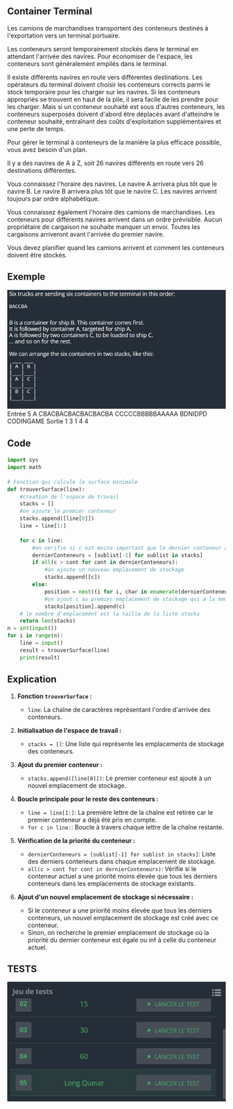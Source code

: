 ## Container Terminal


Les camions de marchandises transportent des conteneurs destinés à l'exportation vers un terminal portuaire.

Les conteneurs seront temporairement stockés dans le terminal en attendant l'arrivée des navires. Pour économiser de l'espace, les conteneurs sont généralement empilés dans le terminal.

Il existe différents navires en route vers différentes destinations. Les opérateurs du terminal doivent choisir les conteneurs corrects parmi le stock temporaire pour les charger sur les navires. Si les conteneurs appropriés se trouvent en haut de la pile, il sera facile de les prendre pour les charger. Mais si un conteneur souhaité est sous d'autres conteneurs, les conteneurs superposés doivent d'abord être déplacés avant d'atteindre le conteneur souhaité, entraînant des coûts d'exploitation supplémentaires et une perte de temps.

Pour gérer le terminal à conteneurs de la manière la plus efficace possible, vous avez besoin d'un plan.

Il y a des navires de A à Z, soit 26 navires différents en route vers 26 destinations différentes.

Vous connaissez l'horaire des navires. Le navire A arrivera plus tôt que le navire B. Le navire B arrivera plus tôt que le navire C. Les navires arrivent toujours par ordre alphabétique.

Vous connaissez également l'horaire des camions de marchandises. Les conteneurs pour différents navires arrivent dans un ordre prévisible. Aucun propriétaire de cargaison ne souhaite manquer un envoi. Toutes les cargaisons arriveront avant l'arrivée du premier navire.

Vous devez planifier quand les camions arrivent et comment les conteneurs doivent être stockés.

## Exemple

![Local Image](./img/cont.png)
Entrée
5
A
CBACBACBACBACBACBA
CCCCCBBBBBAAAAA
BDNIDPD
CODINGAME
Sortie
1
3
1
4
4
## Code
```python
import sys
import math

# Fonction qui calcule la surface minimale
def trouverSurface(line):
    #creation de l'espace de travail
    stacks = []
    #on ajoute le premier conteneur
    stacks.append([line[0]])
    line = line[1:]
    
    for c in line:
        #on verifie si c est moins important que le dernier conteneur ajoute dans chaque emplacement de stockage
        dernierConteneurs = [sublist[-1] for sublist in stacks]
        if all(c > cont for cont in dernierConteneurs):
            #on ajoute un nouveau emplacement de stockage 
            stacks.append([c])
        else:
            position = next((i for i, char in enumerate(dernierConteneurs) if char >= c), None)
            #on ajout c au premier emplacement de stockage qui a la meme prioritee ou moins
            stacks[position].append(c)
    # le nombre d'emplacement est la taille de la liste stacks
    return len(stacks)
n = int(input())
for i in range(n):
    line = input()
    result = trouverSurface(line)
    print(result)    


```

## Explication 

1. **Fonction `trouverSurface` :**
   - `line`: La chaîne de caractères représentant l'ordre d'arrivée des conteneurs.

2. **Initialisation de l'espace de travail :**
   - `stacks = []`: Une liste qui représente les emplacements de stockage des conteneurs.

3. **Ajout du premier conteneur :**
   - `stacks.append([line[0]])`: Le premier conteneur est ajouté à un nouvel emplacement de stockage.

4. **Boucle principale pour le reste des conteneurs :**
   - `line = line[1:]`: La première lettre de la chaîne est retirée car le premier conteneur a déjà été pris en compte.
   - `for c in line:`: Boucle à travers chaque lettre de la chaîne restante.

5. **Vérification de la priorité du conteneur :**
   - `dernierConteneurs = [sublist[-1] for sublist in stacks]`: Liste des derniers conteneurs dans chaque emplacement de stockage.
   - `all(c > cont for cont in dernierConteneurs)`: Vérifie si le conteneur actuel a une priorité moins élevée que tous les derniers conteneurs dans les emplacements de stockage existants.

6. **Ajout d'un nouvel emplacement de stockage si nécessaire :**
   - Si le conteneur a une priorité moins élevée que tous les derniers conteneurs, un nouvel emplacement de stockage est créé avec ce conteneur.
   - Sinon, on recherche le premier emplacement de stockage où la priorité du dernier conteneur est égale ou inf à celle du conteneur actuel.

## TESTS

![Local Image](./img/testsCont.png)



